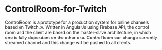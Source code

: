 # ControlRoom-for-Twitch

ControlRoom is a prototype for a production system for online channels based on Twitch.tv.
Written in AngularJs using Firebase API, the control room and the client are based on the master-slave architecture, in which one is fully dependant on the other one.
ControlRoom can change currently streamed channel and this change will be pushed to all clients. 
